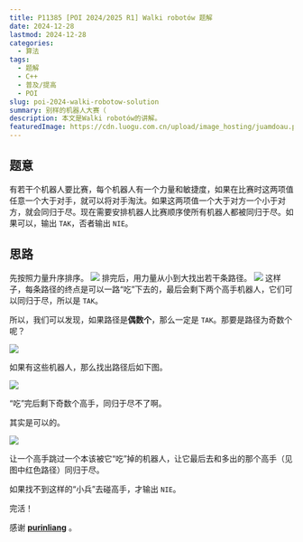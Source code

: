 ```yaml
---
title: P11385 [POI 2024/2025 R1] Walki robotów 题解
date: 2024-12-28
lastmod: 2024-12-28
categories:
  - 算法
tags:
  - 题解
  - C++
  - 普及/提高
  - POI
slug: poi-2024-walki-robotow-solution
summary: 别样的机器人大赛（
description: 本文是Walki robotów的讲解。
featuredImage: https://cdn.luogu.com.cn/upload/image_hosting/juamdoau.png
---
```


## 题意
有若干个机器人要比赛，每个机器人有一个力量和敏捷度，如果在比赛时这两项值任意一个大于对手，就可以将对手淘汰。如果这两项值一个大于对方一个小于对方，就会同归于尽。现在需要安排机器人比赛顺序使所有机器人都被同归于尽。如果可以，输出 ```TAK```，否者输出 ```NIE```。

## 思路
先按照力量升序排序。
![](https://cdn.luogu.com.cn/upload/image_hosting/juamdoau.png)
排完后，用力量从小到大找出若干条路径。
![](https://cdn.luogu.com.cn/upload/image_hosting/t12qcoeh.png)
这样子，每条路径的终点是可以一路“吃”下去的，最后会剩下两个高手机器人，它们可以同归于尽，所以是 ```TAK```。

所以，我们可以发现，如果路径是**偶数个**，那么一定是 ```TAK```。那要是路径为奇数个呢？

![](https://cdn.luogu.com.cn/upload/image_hosting/dw3hta88.png)

如果有这些机器人，那么找出路径后如下图。

![](https://cdn.luogu.com.cn/upload/image_hosting/p6jhb8u9.png)

“吃”完后剩下奇数个高手，同归于尽不了啊。

其实是可以的。

![](https://cdn.luogu.com.cn/upload/image_hosting/0d0jj1y9.png)

让一个高手跳过一个本该被它“吃”掉的机器人，让它最后去和多出的那个高手（见图中红色路径）同归于尽。

如果找不到这样的“小兵”去碰高手，才输出 ```NIE```。

完活！

感谢 [**purinliang**](https://www.luogu.com.cn/user/177859) 。
